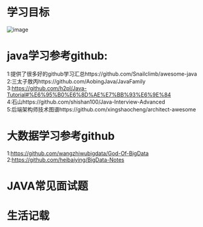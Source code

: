 # 学习目标  
![image](https://github.com/zhujianfeng0309/kafkaDemo/jpg/学习过程.jpg)
# java学习参考github:  
1:提供了很多好的github学习汇总https://github.com/Snailclimb/awesome-java  
2:三太子敖丙https://github.com/AobingJava/JavaFamily  
3:https://github.com/h2pl/Java-Tutorial#%E6%95%B0%E6%8D%AE%E7%BB%93%E6%9E%84  
4:石山https://github.com/shishan100/Java-Interview-Advanced  
5:后端架构师技术图谱https://github.com/xingshaocheng/architect-awesome
# 大数据学习参考github
1:https://github.com/wangzhiwubigdata/God-Of-BigData  
2:https://github.com/heibaiying/BigData-Notes  





# JAVA常见面试题


# 生活记载
